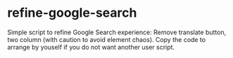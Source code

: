 # refine-google-search
Simple script to refine Google Search experience: Remove translate button, two column (with caution to avoid element chaos). Copy the code to arrange by youself if you do not want another user script.
